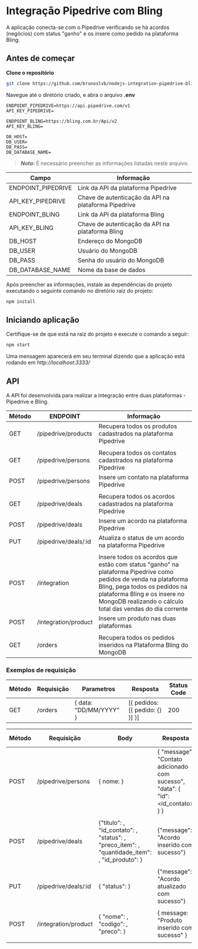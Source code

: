 # Integração Pipedrive com Bling

A aplicação conecta-se com o Pipedrive verificando se há acordos (negócios) com status "ganho" e os insere como pedido na plataforma Bling.

## Antes de começar

**Clone o repositório**

```sh
git clone https://github.com/brunoslvb/nodejs-integration-pipedrive-bling
```

Navegue até o diretório criado, e abra o arquivo **.env**

```
ENDPOINT_PIPEDRIVE=https://api.pipedrive.com/v1
API_KEY_PIPEDRIVE=

ENDPOINT_BLING=https://bling.com.br/Api/v2
API_KEY_BLING=

DB_HOST=
DB_USER=
DB_PASS=
DB_DATABASE_NAME=
```
> ***Nota:*** É necessário preencher as informações listadas neste arquivo.

| Campo | Informação |
| ------ | ------ |
| ENDPOINT_PIPEDRIVE | Link da API da plataforma Pipedrive |
| API_KEY_PIPEDRIVE | Chave de autenticação da API na plataforma Pipedrive |
| ENDPOINT_BLING | Link da API da plataforma Bling |
| API_KEY_BLING | Chave de autenticação da API na plataforma Bling |
| DB_HOST | Endereço do MongoDB |
| DB_USER | Usuário do MongoDB |
| DB_PASS | Senha do usuário do MongoDB |
| DB_DATABASE_NAME | Nome da base de dados |

Após preencher as informações, instale as dependências do projeto executando o seguinte comando no diretório raíz do projeto:

```sh
npm install
```

## Iniciando aplicação

Certifique-se de que está na raíz do projeto e execute o comando a seguir:

```sh
npm start
```

Uma mensagem aparecerá em seu terminal dizendo que a aplicação está rodando em *http://localhost:3333/*

## API

A API foi desenvolvida para realizar a integração entre duas plataformas - Pipedrive e Bling.

| Método | ENDPOINT | Informação |
| ------ | ------ | ------ |
| GET | /pipedrive/products | Recupera todos os produtos cadastrados na plataforma Pipedrive |
| | | |
| GET | /pipedrive/persons | Recupera todos os contatos cadastrados na plataforma Pipedrive |
| POST | /pipedrive/persons | Insere um contato na plataforma Pipedrive |
| | | |
| GET | /pipedrive/deals | Recupera todos os acordos cadastrados na plataforma Pipedrive |
| POST | /pipedrive/deals | Insere um acordo na plataforma Pipedrive |
| PUT | /pipedrive/deals/:id | Atualiza o status de um acordo na plataforma Pipedrive |
| | | |
| POST | /integration | Insere todos os acordos que estão com status "ganho" na plataforma Pipedrive como pedidos de venda na plataforma Bling, pega todos os pedidos na plataforma Bling e os insere no MongoDB realizando o cálculo total das vendas do dia corrente  |
| POST | /integration/product | Insere um produto nas duas plataformas |
| | | |
| GET | /orders | Recupera todos os pedidos inseridos na Plataforma Bling do MongoDB |

### Exemplos de requisição


| Método | Requisição | Parametros | Resposta | Status Code |
| ------ | ------ | ------ | ------ | ------ |
| GET | /orders | { data: "DD/MM/YYYY" } | [{ pedidos: [{ pedido: {} }] }] | 200 |

| Método | Requisição | Body | Resposta | Status Code |
| ------ | ------ | ------ | ------ | ------ |
| POST | /pipedrive/persons | { nome: <string> } | { "message": "Contato adicionado com sucesso", "data": { "id": <id_contato> } } | 201 |
| | | | | |
| POST | /pipedrive/deals | {"titulo": <string>, "id_contato": <number>, "status": <string>, "preco_item": <number>, "quantidade_item": <number>, "id_produto": <number>} | {"message": "Acordo inserido com sucesso"} | 201 |
| | | | | |
| PUT | /pipedrive/deals/:id | { "status": <string> } | {"message": "Acordo atualizado com sucesso"} | 200 |
| | | | | |
| POST | /integration/product | { "nome": <string>, "codigo": <string>, "preco": <number>} | { message: "Produto inserido com sucesso" } | 201 |
| | | | | |
